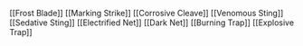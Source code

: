 [[Frost Blade]]
[[Marking Strike]]
[[Corrosive Cleave]]
[[Venomous Sting]]
[[Sedative Sting]]
[[Electrified Net]]
[[Dark Net]]
[[Burning Trap]]
[[Explosive Trap]]